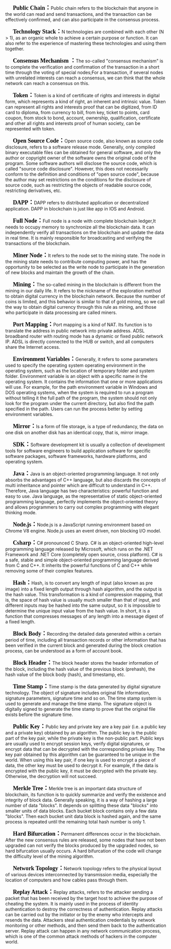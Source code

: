 &#160;&#160;&#160;&#160;&#160;&#160;<font color="黑体" size=4 face="黑体">**Public Chain：**</font>Public chain refers to the blockchain that anyone in the world can read and send transactions, and the transaction can be effectively confirmed, and can also participate in the consensus process.

&#160;&#160;&#160;&#160;&#160;&#160;<font color="黑体" size=4 face="黑体">**Technology Stack：**</font>N technologies are combined with each other (N > 1), as an organic whole to achieve a certain purpose or function. It can also refer to the experience of mastering these technologies and using them together.

&#160;&#160;&#160;&#160;&#160;&#160;<font color="黑体" size=4 face="黑体">**Consensus Mechanism ：**</font>The so-called "consensus mechanism" is to complete the verification and confirmation of the transaction in a short time through the voting of special nodes;For a transaction, if several nodes with unrelated interests can reach a consensus, we can think that the whole network can reach a consensus on this.


&#160;&#160;&#160;&#160;&#160;&#160;<font color="黑体" size=4 face="黑体">**Token：**</font>Token is a kind of certificate of rights and interests in digital form, which represents a kind of right, an inherent and intrinsic value. Token can represent all rights and interests proof that can be digitized, from ID card to diploma, from currency to bill, from key, ticket to points, card coupon, from stock to bond, account, ownership, qualification, certificate and other all rights and interests proof of human society, can be represented with token.


&#160;&#160;&#160;&#160;&#160;&#160;<font color="黑体" size=4 face="黑体">**Open Source Code：**</font>Open source code, also known as source code disclosure, refers to a software release mode. Generally, only compiled binary executable files can be obtained for general software, and only the author or copyright owner of the software owns the original code of the program. Some software authors will disclose the source code, which is called "source code disclosure". However, this does not necessarily conform to the definition and conditions of "open source code", because the author may set restrictions on the conditions for the disclosure of source code, such as restricting the objects of readable source code, restricting derivatives, etc.

&#160;&#160;&#160;&#160;&#160;&#160;<font color="黑体" size=4 face="黑体">**DAPP：**</font>DAPP refers to distributed application or decentralized application. DAPP in blockchain is just like app in IOS and Android.

&#160;&#160;&#160;&#160;&#160;&#160;<font color="黑体" size=4 face="黑体">**Full Node：**</font>Full node is a node with complete blockchain ledger,It needs to occupy memory to synchronize all the blockchain data. It can independently verify all transactions on the blockchain and update the data in real time. It is mainly responsible for broadcasting and verifying the transactions of the blockchain.

&#160;&#160;&#160;&#160;&#160;&#160;<font color="黑体" size=4 face="黑体">**Miner Node：**</font>It refers to the node set to the mining state. The node in the mining state needs to contribute computing power, and has the opportunity to be selected as the write node to participate in the generation of new blocks and maintain the growth of the chain.


&#160;&#160;&#160;&#160;&#160;&#160;<font color="黑体" size=4 face="黑体">**Mining：**</font>The so-called mining in the blockchain is different from the mining in our daily life. It refers to the nickname of the exploration method to obtain digital currency in the blockchain network. Because the number of coins is limited, and this behavior is similar to that of gold mining, so we call the way to obtain digital currency through this 	rule as mining, and those who participate in data processing are called miners.


&#160;&#160;&#160;&#160;&#160;&#160;<font color="黑体" size=4 face="黑体">**Port Mapping：**</font>Port mapping is a kind of NAT. Its function is to translate the address in public network into private address. ADSL broadband router with routing mode has a dynamic or fixed public network IP. ADSL is directly connected to the HUB or switch, and all computers share the Internet access.

&#160;&#160;&#160;&#160;&#160;&#160;<font color="黑体" size=4 face="黑体">**Environment Variables：**</font>Generally, it refers to some parameters used to specify the operating system operating environment in the operating system, such as the location of temporary folder and system folder. Environment variable is an object with a specific name in the operating system. It contains the information that one or more applications will use. For example, for the path environment variable in Windows and DOS operating systems, when the system is required to run a program without telling it the full path of the program, the system should not only look for the program under the current directory, but also find the path specified in the path. Users can run the process better by setting environment variables.


&#160;&#160;&#160;&#160;&#160;&#160;<font color="黑体" size=4 face="黑体">**Mirror：**</font>Is a form of file storage, is a type of redundancy, the data on one disk on another disk has an identical copy, that is, mirror image.

&#160;&#160;&#160;&#160;&#160;&#160;<font color="黑体" size=4 face="黑体">**SDK：**</font>Software development kit is usually a collection of development tools for software engineers to build application software for specific software packages, software frameworks, hardware platforms, and operating system.

&#160;&#160;&#160;&#160;&#160;&#160;<font color="黑体" size=4 face="黑体">**Java：**</font>Java is an object-oriented programming language. It not only absorbs the advantages of C++ language, but also discards the concepts of multi inheritance and pointer which are difficult to understand in C++. Therefore, Java language has two characteristics: powerful function and easy to use. Java language, as the representative of static object-oriented programming language, perfectly implements the object-oriented theory and allows programmers to carry out complex programming with elegant thinking mode.

&#160;&#160;&#160;&#160;&#160;&#160;<font color="黑体" size=4 face="黑体">**Node.js：**</font>Node.js is a JavaScript running environment based on Chrome V8 engine. Node.js uses an event driven, non blocking I/O model.

&#160;&#160;&#160;&#160;&#160;&#160;<font color="黑体" size=4 face="黑体">**Csharp：**</font>C# pronounced C Sharp. C# is an object-oriented high-level programming language released by Microsoft, which runs on the .NET Framework and .NET Core (completely open source, cross platform). C# is a safe, stable and simple object-oriented programming language derived from C and C++. It inherits the powerful functions of C and C++ while removing some of their complex features.

&#160;&#160;&#160;&#160;&#160;&#160;<font color="黑体" size=4 face="黑体">**Hash：**</font>Hash,  is to convert any length of input (also known as  pre image) into a fixed length output through hash algorithm, and the output is the hash value. This transformation is a kind of compression mapping, that is, the space of hash value is usually much smaller than that of input, and different inputs may be hashed into the same output, so it is impossible to determine the unique input value from the hash value. In short, it is a function that compresses messages of any length into a message digest of a fixed length.

&#160;&#160;&#160;&#160;&#160;&#160;<font color="黑体" size=4 face="黑体">**Block Body：**</font>Recording the detailed data generated within a certain period of time, including all transaction records or other information that has been verified in the current block and generated during the block creation process, can be understood as a form of account book.


&#160;&#160;&#160;&#160;&#160;&#160;<font color="黑体" size=4 face="黑体">**Block Header：**</font>The block header stores the header information of the block, including the hash value of the previous block (prehash), the hash value of the block body (hash), and timestamp, etc.

&#160;&#160;&#160;&#160;&#160;&#160;<font color="黑体" size=4 face="黑体">**Time Stamp：**</font>Time stamp is the data generated by digital signature technology. The object of signature includes original file information, signature parameters, signature time and so on. The time stamp system is used to generate and manage the time stamp. The signature object is digitally signed to generate the time stamp to prove that the original file exists before the signature time.

&#160;&#160;&#160;&#160;&#160;&#160;<font color="黑体" size=4 face="黑体">**Public Key：**</font>Public key and private key are a key pair (i.e. a public key and a private key) obtained by an algorithm. The public key is the public part of the key pair, while the private key is the non-public part. Public keys are usually used to encrypt session keys, verify digital signatures, or encrypt data that can be decrypted with the corresponding private key. The key pair obtained by this algorithm can be guaranteed to be unique in the world. When using this key pair, if one key is used to encrypt a piece of data, the other key must be used to decrypt it. For example, if the data is encrypted with the public key, it must be decrypted with the private key. Otherwise, the decryption will not succeed.

&#160;&#160;&#160;&#160;&#160;&#160;<font color="黑体" size=4 face="黑体">**Merkle Tree：**</font>Merkle tree is an important data structure of blockchain, its function is to quickly summarize and verify the existence and integrity of block data. Generally speaking, it is a way of hashing a large number of data "blocks". It depends on splitting these data "blocks" into smaller units of data blocks. Each bucket block contains only a few data "blocks". Then each bucket unit data block is hashed again, and the same process is repeated until the remaining total hash number is only 1.


&#160;&#160;&#160;&#160;&#160;&#160;<font color="黑体" size=4 face="黑体">**Hard Bifurcation：**</font>Permanent differences occur in the blockchain. After the new consensus rules are released, some nodes that have not been upgraded can not verify the blocks produced by the upgraded nodes, so hard bifurcation usually occurs. A hard bifurcation of the code will change the difficulty level of the mining algorithm.


&#160;&#160;&#160;&#160;&#160;&#160;<font color="黑体" size=4 face="黑体">**Network Topology：**</font>Network topology refers to the physical layout of various devices interconnected by transmission media, especially the location of computers and how cables pass through them.

&#160;&#160;&#160;&#160;&#160;&#160;<font color="黑体" size=4 face="黑体">**Replay Attack：**</font>Replay attacks,  refers to the attacker sending a packet that has been received by the target host to achieve the purpose of cheating the system. It is mainly used in the process of identity authentication to destroy the correctness of authentication. Replay attacks can be carried out by the initiator or by the enemy who intercepts and resends the data. Attackers steal authentication credentials by network monitoring or other methods, and then send them back to the authentication server. Replay attack can happen in any network communication process, which is one of the common attack methods of hackers in the computer world.



